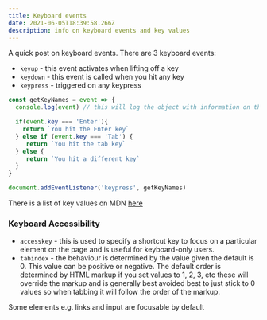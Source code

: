 ```yaml
---
title: Keyboard events
date: 2021-06-05T18:39:58.266Z
description: info on keyboard events and key values
---
```

A quick post on keyboard events. There are 3 keyboard events:

* `keyup` - this event activates when lifting off a key
* `keydown` - this event is called when you hit any key
* `keypress` - triggered on any keypress

```javascript
const getKeyNames = event => {
  console.log(event) // this will log the object with information on the event

  if(event.key === 'Enter'){
    return `You hit the Enter key`
  } else if (event.key === 'Tab') {
     return `You hit the tab key`
  } else {
     return `You hit a different key`
  }
}

document.addEventListener('keypress', getKeyNames)
```

There is a list of key values on MDN [here](https://developer.mozilla.org/en-US/docs/Web/API/KeyboardEvent/key/Key_Values)

### Keyboard Accessibility

* `accesskey` - this is used to specify a shortcut key to focus on a particular element on the page and is useful for keyboard-only users.
* `tabindex` - the behaviour is determined by the value given the default is 0. This value can be positive or negative. The default order is determined by HTML markup if you set values to 1, 2, 3, etc these will override the markup and is generally best avoided best to just stick to 0 values so when tabbing it will follow the order of the markup.

Some elements e.g. links and input are focusable by default